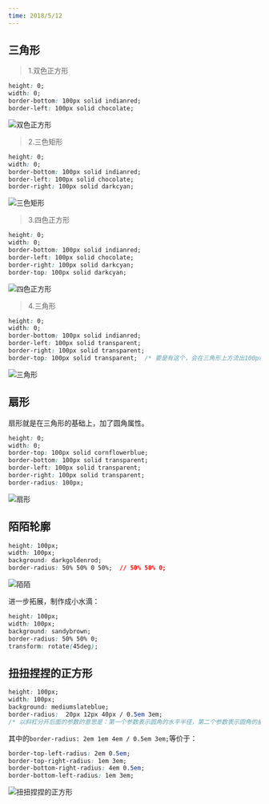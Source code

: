 ```yaml
---
time: 2018/5/12
---
```


## 三角形

> 1.双色正方形

```css
height: 0;
width: 0;
border-bottom: 100px solid indianred;
border-left: 100px solid chocolate;
```

![双色正方形](http://otf35fo4u.bkt.clouddn.com/zfx.png)

> 2.三色矩形

```css
height: 0;
width: 0;
border-bottom: 100px solid indianred;
border-left: 100px solid chocolate;
border-right: 100px solid darkcyan;
```

![三色矩形](http://otf35fo4u.bkt.clouddn.com/jx.png)

> 3.四色正方形

```css
height: 0;
width: 0;
border-bottom: 100px solid indianred;
border-left: 100px solid chocolate;
border-right: 100px solid darkcyan;
border-top: 100px solid darkcyan;
```

![四色正方形](http://otf35fo4u.bkt.clouddn.com/zfx1.png)

> 4.三角形

```css
height: 0;
width: 0;
border-bottom: 100px solid indianred;
border-left: 100px solid transparent;
border-right: 100px solid transparent;
border-top: 100px solid transparent;  /* 要是有这个，会在三角形上方流出100px的高 */
```
![三角形](http://otf35fo4u.bkt.clouddn.com/sjx.png)

## 扇形

扇形就是在三角形的基础上，加了圆角属性。

```css
height: 0;
width: 0;
border-top: 100px solid cornflowerblue;
border-bottom: 100px solid transparent;
border-left: 100px solid transparent;
border-right: 100px solid transparent;
border-radius: 100px;
```

![扇形](http://otf35fo4u.bkt.clouddn.com/sx.png)

## 陌陌轮廓

```css
height: 100px;
width: 100px;
background: darkgoldenrod;
border-radius: 50% 50% 0 50%;  // 50% 50% 0;
```
![陌陌](http://otf35fo4u.bkt.clouddn.com/momo.png)

进一步拓展，制作成小水滴：

```css
height: 100px;
width: 100px;
background: sandybrown;
border-radius: 50% 50% 0;
transform: rotate(45deg);
```

## 扭扭捏捏的正方形

```css
height: 100px;
width: 100px;
background: mediumslateblue;
border-radius:  20px 12px 40px / 0.5em 3em; 
/* 以斜杠分开后面的参数的意思是：第一个参数表示圆角的水平半径，第二个参数表示圆角的垂直半径，这样可以画一个不对称的圆角辣 */
```

其中的`border-radius: 2em 1em 4em / 0.5em 3em;`等价于：
```css
border-top-left-radius: 2em 0.5em;
border-top-right-radius: 1em 3em;
border-bottom-right-radius: 4em 0.5em;
border-bottom-left-radius: 1em 3em;
```

![扭扭捏捏的正方形](http://otf35fo4u.bkt.clouddn.com/zgx2.png)